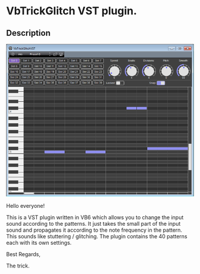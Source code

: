 # VbTrickGlitch VST plugin.

## Description

![Main](resources/main.png)

Hello everyone!

This is a VST plugin written in VB6 which allows you to change the input sound according to the patterns. It just takes the small part of the input sound and propagates it according to the note frequency in the pattern. This sounds like stuttering / glitching. The plugin contains the 40 patterns each with its own settings.

Best Regards,

The trick.
